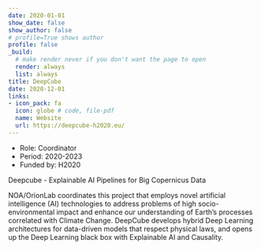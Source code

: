 ```yaml
---
date: 2020-01-01
show_date: false
show_author: false
# profile=True shows author
profile: false    
_build:
  # make render never if you don't want the page to open
  render: always
  list: always
title: DeepCube
date: 2020-12-01
links:
- icon_pack: fa
  icon: globe # code, file-pdf
  name: Website
  url: https://deepcube-h2020.eu/
---
```


- Role:       Coordinator 
- Period:     2020-2023
- Funded by:  H2020   

Deepcube - Explainable AI Pipelines for Big Copernicus Data

<!--more-->

NOA/OrionLab coordinates this project that employs novel artificial intelligence (AI) technologies to address problems of high socio-environmental impact and enhance our understanding of Earth’s processes correlated with Climate Change. DeepCube develops hybrid Deep Learning architectures for data-driven models that respect physical laws, and opens up the Deep Learning black box with Explainable AI and Causality.